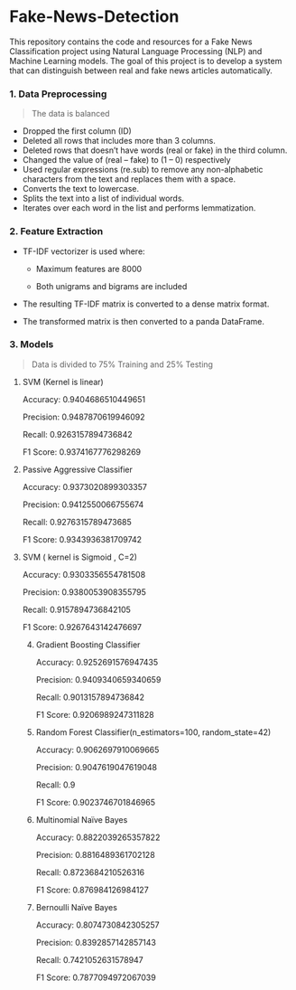 # Fake-News-Detection
This repository contains the code and resources for a Fake News Classification project using Natural Language Processing (NLP) and Machine Learning models. The goal of this project is to develop a system that can distinguish between real and fake news articles automatically.

### 1. Data Preprocessing

> The data is balanced

-  Dropped the first column (ID)
-  Deleted all rows that includes more than 3 columns. 
-  Deleted rows that doesn’t have words (real or fake) in the third column.
-  Changed the value of (real – fake) to (1 – 0) respectively
-  Used regular expressions (re.sub) to remove any non-alphabetic characters from the text and replaces   them with a space.
-  Converts the text to lowercase.
-  Splits the text into a list of individual words.
-  Iterates over each word in the list and performs lemmatization.


### 2. Feature Extraction

- TF-IDF vectorizer is used where:

  - Maximum features are 8000

  - Both unigrams and bigrams are included

- The resulting TF-IDF matrix is converted to a dense matrix format.
- The transformed matrix is then converted to a panda DataFrame.



### 3. Models 

> Data is divided to 75% Training and 25% Testing

1. SVM (Kernel is linear)

   Accuracy: 0.9404686510449651

   Precision: 0.9487870619946092

   Recall: 0.9263157894736842 

   F1 Score: 0.9374167776298269


2. Passive Aggressive Classifier 

   Accuracy: 0.9373020899303357

   Precision: 0.9412550066755674 

   Recall: 0.9276315789473685 

   F1 Score: 0.9343936381709742


   

3. SVM ( kernel is Sigmoid , C=2)

   Accuracy: 0.9303356554781508

   Precision: 0.9380053908355795 

   Recall: 0.9157894736842105 

   F1 Score: 0.9267643142476697

   

   4. Gradient Boosting Classifier

      Accuracy: 0.9252691576947435

      Precision: 0.9409340659340659 

      Recall: 0.9013157894736842 

      F1 Score: 0.9206989247311828

     

   5. Random Forest Classifier(n_estimators=100, random_state=42)

      Accuracy: 0.9062697910069665

      Precision: 0.9047619047619048 

      Recall: 0.9 

      F1 Score: 0.9023746701846965

     

   6. Multinomial Naïve Bayes

      Accuracy: 0.8822039265357822

      Precision: 0.8816489361702128 

      Recall: 0.8723684210526316 

      F1 Score: 0.876984126984127

      

   7. Bernoulli Naïve Bayes

      Accuracy: 0.8074730842305257

      Precision: 0.8392857142857143 

      Recall: 0.7421052631578947 

      F1 Score: 0.7877094972067039


